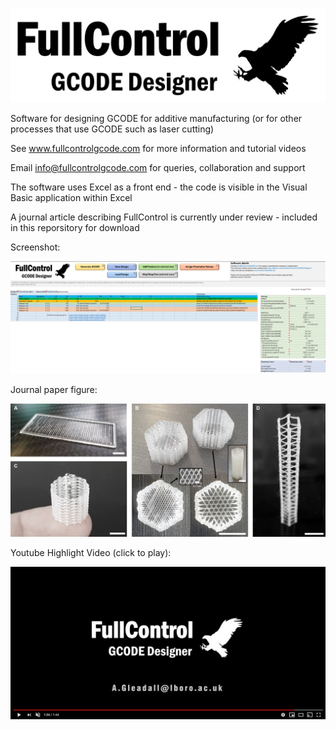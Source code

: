 
<p align="center">
  <img src="https://github.com/AndyGlx/Images/blob/master/Logo%20(white%20BG).png" width="600">
</p>

Software for designing GCODE for additive manufacturing (or for other processes that use GCODE such as laser cutting)

See www.fullcontrolgcode.com for more information and tutorial videos

Email info@fullcontrolgcode.com for queries, collaboration and support


The software uses Excel as a front end - the code is visible in the Visual Basic application within Excel

A journal article describing FullControl is currently under review - included in this reporsitory for download



Screenshot:

<kbd><img src="https://github.com/AndyGlx/Images/blob/master/Screenshot.png" /></kbd>



Journal paper figure:

![alt text](https://github.com/AndyGlx/Images/blob/master/Final%20figure.jpg?raw=true)

Youtube Highlight Video (click to play):

[![IMAGE ALT TEXT](https://github.com/AndyGlx/Images/blob/master/Highlight%20Video%20Thumbnail%20-%20video%20cue.jpg)](http://www.youtube.com/watch?v=_QornqeO6IU "FullControl GCODE Designer - Highlight Video")
